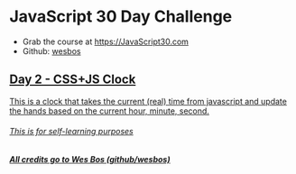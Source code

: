 # JavaScript 30 Day Challenge
- Grab the course at <a href="https://JavaScript30.com">https://JavaScript30.com</a>
- Github: <a href="https://github.com/wesbos">wesbos</aa>


## Day 2 - CSS+JS Clock

This is a clock that takes the current (real) time from javascript and update the hands based on the current hour, minute, second. 

###### This is for self-learning purposes
##### All credits go to Wes Bos (github/wesbos)